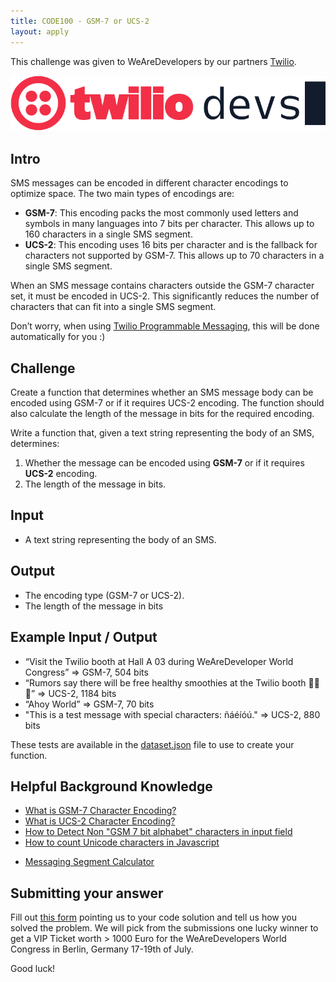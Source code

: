 ```yaml
---
title: CODE100 - GSM-7 or UCS-2
layout: apply
--- 
```


This challenge was given to WeAreDevelopers by our partners [Twilio](ttps://twilio.com). 

[![Twilio developers logo](twiliodevs.png)](https://twilio.com)

## Intro

SMS messages can be encoded in different character encodings to optimize space. The two main types of encodings are:

- **GSM-7**: This encoding packs the most commonly used letters and symbols in many languages into 7 bits per character. This allows up to 160 characters in a single SMS segment.
- **UCS-2**: This encoding uses 16 bits per character and is the fallback for characters not supported by GSM-7. This allows up to 70 characters in a single SMS segment.

When an SMS message contains characters outside the GSM-7 character set, it must be encoded in UCS-2. This significantly reduces the number of characters that can fit into a single SMS segment.

Don’t worry, when using [Twilio Programmable Messaging](https://www.twilio.com/docs/messaging/quickstart), this will be done automatically for you :) 

## Challenge

Create a function that determines whether an SMS message body can be encoded using GSM-7 or if it requires UCS-2 encoding. The function should also calculate the length of the message in bits for the required encoding.

Write a function that, given a text string representing the body of an SMS, determines:

1. Whether the message can be encoded using **GSM-7** or if it requires **UCS-2** encoding.
2. The length of the message in bits.

## Input

- A text string representing the body of an SMS.

## Output

- The encoding type (GSM-7 or UCS-2).
- The length of the message in bits

## Example Input / Output

- “Visit the Twilio booth at Hall A 03 during WeAreDeveloper World Congress”
 => GSM-7, 504 bits
- “Rumors say there will be free healthy smoothies at the Twilio booth 🥤🍓🍍” =>  UCS-2, 1184 bits
- “Ahoy World” => GSM-7, 70 bits
- "This is a test message with special characters: ñáéíóú." =>  UCS-2, 880 bits

These tests are available in the [dataset.json](dataset.json) file to use to create your function. 

## Helpful Background Knowledge

- [What is GSM-7 Character Encoding?](https://www.twilio.com/docs/glossary/what-is-gsm-7-character-encoding)
- [What is UCS-2 Character Encoding?](https://www.twilio.com/docs/glossary/what-is-ucs-2-character-encoding)
- [How to Detect Non "GSM 7 bit alphabet" characters in input field](https://stackoverflow.com/questions/12673120/how-to-detect-non-gsm-7-bit-alphabet-characters-in-input-field)
- [How to count Unicode characters in Javascript](https://coolaj86.com/articles/how-to-count-unicode-characters-in-javascript/)
* [Messaging Segment Calculator](https://twiliodeved.github.io/message-segment-calculator/)

## Submitting your answer 

Fill out [this form]() pointing us to your code solution and tell us how you solved the problem. We will pick from the submissions one lucky winner to get a VIP Ticket worth > 1000 Euro for the WeAreDevelopers World Congress in Berlin, Germany 17-19th of July. 

Good luck! 